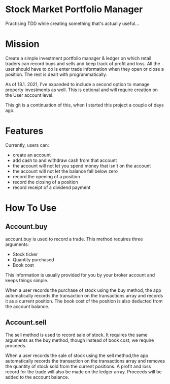 # Stock Market Portfolio Manager

Practising TDD while creating something that's actually useful...

# Mission

Create a simple investment portfolio manager & ledger on which retail traders can record buys and sells and keep track of profit and loss.
All the user should have to do is enter trade information when they open or close a position. The rest is dealt with programmatically.

As of 18.1. 2021, I've expanded to include a second option to manage property investments as well. This is optional and will require creation on the User account level.

This git is a continuation of this, when I started this project a couple of days ago.

# Features

Currently, users can:

- create an account
- add cash to and withdraw cash from that account
- the account will not let you spend money that isn't on the account
- the account will not let the balance fall below zero
- record the opening of a position
- record the closing of a position
- record receipt of a dividend payment

# How To Use

## Account.buy

account.buy is used to record a trade.
This method requires three arguments:

- Stock ticker
- Quantity purchased
- Book cost

This information is usually provided for you by your broker account and keeps things simple.

When a user records the purchase of stock using the buy method, the app automatically records the transaction on the transactions array and records it as a current position. The book cost of the position is also deducted from the account balance.

## Account.sell

The sell method is used to record sale of stock.
It requires the same arguments as the buy method, though instead of book cost, we require proceeds.

When a user records the sale of stock using the sell method,the app automatically records the transaction on the transactions array and removes the quantity of stock sold from the current positions. A profit and loss record for the trade will also be made on the ledger array. Proceeds will be added to the account balance.
